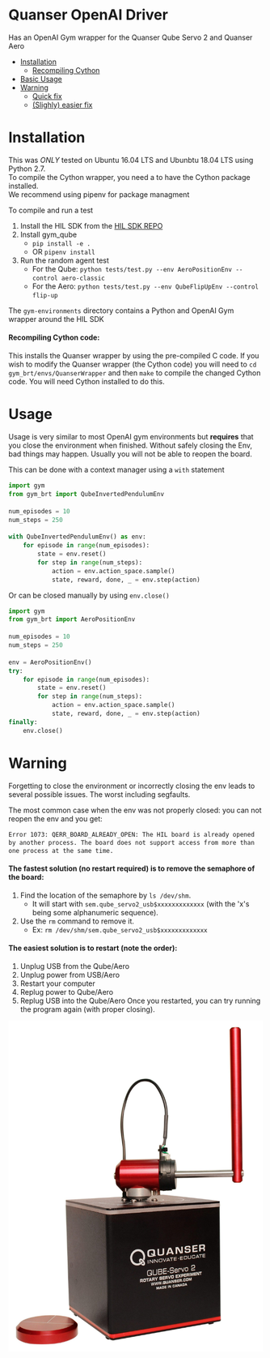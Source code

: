 # Quanser OpenAI Driver
Has an OpenAI Gym wrapper for the Quanser Qube Servo 2 and Quanser Aero

- [Installation](#installation)
    - [Recompiling Cython](#recompiling-cython-code)
- [Basic Usage](#usage)
- [Warning](#warning)
    - [Quick fix](#the-fastest-solution-no-restart-required-is-to-remove-the-semaphore-of-the-board)
    - [(Slighly) easier fix](#the-easiest-solution-is-to-restart-note-the-order)

# Installation
This was _ONLY_ tested on Ubuntu 16.04 LTS and Ubunbtu 18.04 LTS using Python 2.7. <br>
To compile the Cython wrapper, you need a to have the Cython package installed. <br>
We recommend using pipenv for package managment <br>

To compile and run a test
1. Install the HIL SDK from the [HIL SDK REPO](https://github.com/BlueRiverTech/hil_sdk_linux_x86_64)
1. Install gym_qube
    - `pip install -e .`
    - OR `pipenv install`
1. Run the random agent test
    - For the Qube: `python tests/test.py --env AeroPositionEnv --control aero-classic`
    - For the Aero: `python tests/test.py --env QubeFlipUpEnv --control flip-up`

The `gym-environments` directory contains a Python and OpenAI Gym wrapper around the HIL SDK

#### Recompiling Cython code:
This installs the Quanser wrapper by using the pre-compiled C code.
If you wish to modify the Quanser wrapper (the Cython code) you will need to `cd gym_brt/envs/QuanserWrapper` and then `make` to compile the changed Cython code.
You will need Cython installed to do this.


# Usage
Usage is very similar to most OpenAI gym environments but **requires** that you close the environment when finished.
Without safely closing the Env, bad things may happen. Usually you will not be able to reopen the board.

This can be done with a context manager using a `with` statement
```python
import gym
from gym_brt import QubeInvertedPendulumEnv

num_episodes = 10
num_steps = 250

with QubeInvertedPendulumEnv() as env:
    for episode in range(num_episodes):
        state = env.reset()
        for step in range(num_steps):
            action = env.action_space.sample()
            state, reward, done, _ = env.step(action)
```

Or can be closed manually by using `env.close()`
```python
import gym
from gym_brt import AeroPositionEnv

num_episodes = 10
num_steps = 250

env = AeroPositionEnv()
try:
    for episode in range(num_episodes):
        state = env.reset()
        for step in range(num_steps):
            action = env.action_space.sample()
            state, reward, done, _ = env.step(action)
finally:
    env.close()
```


# Warning
Forgetting to close the environment or incorrectly closing the env leads to several possible issues. The worst including segfaults.

The most common case when the env was not properly closed: you can not reopen the env and you get:
```
Error 1073: QERR_BOARD_ALREADY_OPEN: The HIL board is already opened by another process. The board does not support access from more than one process at the same time.
```

#### The fastest solution (no restart required) is to remove the semaphore of the board:
1. Find the location of the semaphore by `ls /dev/shm`.
    - It will start with `sem.qube_servo2_usb$xxxxxxxxxxxxx` (with the 'x's being some alphanumeric sequence).
1. Use the `rm` command to remove it.
    - Ex: `rm /dev/shm/sem.qube_servo2_usb$xxxxxxxxxxxxx` 

#### The easiest solution is to restart (note the order):
1. Unplug USB from the Qube/Aero
1. Unplug power from USB/Aero
1. Restart your computer
1. Replug power to Qube/Aero
1. Replug USB into the Qube/Aero
Once you restarted, you can try running the program again (with proper closing).

![Qube Standing Up](/QUBE-Servo_2_angled_pendulum.jpg)

